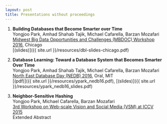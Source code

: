 ```yaml
---
layout: post
title: Presentations without proceedings
---
```


1. **Building Databases that Become Smarter over Time**  
   Yongjoo Park, Amhad Shahab Tajik, Michael Cafarella, Barzan Mozafari  
   [Midwest Big Data Opportunities and Challenges (MBDOC) Workshop
   2016](http://people.cs.uchicago.edu/~aelmore/mbdoc.html),
   Chicago  
   [(slides)]({{ site.url }}/resources/dbl-slides-chicago.pdf)

1. **Database Learning: Toward a Database System that Becomes Smarter Over Time**  
   Yongjoo Park, Amhad Shahab Tajik, Michael Cafarella, Barzan Mozafari  
   [North East Database Day (NEDB) 2016](http://mitdbg.github.io/nedbday/2016/), Oral, MIT  
   [(pdf)]({{ site.url }}/resources/ypark_nedb16.pdf),
   [(slides)]({{ site.url }}/resources/ypark_nedb16_slides.pdf)

1. **Neighbor-Sensitive Hashing**  
   Yongjoo Park, Michael Cafarella, Barzan Mozafari  
   [3rd Workshop on Web-scale Vision and Social Media
   (VSM) at ICCV 2015](https://sites.google.com/site/vsm2015iccv/)  
   Extended Abstract
